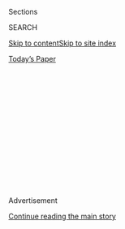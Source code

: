 <div id="app">

<div>

<div>

<div>

<div class="NYTAppHideMasthead css-1q2w90k e1suatyy0">

<div class="section css-ui9rw0 e1suatyy2">

<div class="css-eph4ug er09x8g0">

<div class="css-6n7j50">

</div>

<span class="css-1dv1kvn">Sections</span>

<div class="css-10488qs">

<span class="css-1dv1kvn">SEARCH</span>

</div>

[Skip to content](#site-content)[Skip to site
index](#site-index)

</div>

<div class="css-10698na e1huz5gh0">

</div>

</div>

<div id="masthead-bar-one" class="section hasLinks css-15hmgas e1csuq9d3">

<div class="css-uqyvli e1csuq9d0">

</div>

<div class="css-1uqjmks e1csuq9d1">

</div>

<div class="css-9e9ivx">

[](https://myaccount.nytimes3xbfgragh.onion/auth/login?response_type=cookie&client_id=vi)

</div>

<div class="css-1bvtpon e1csuq9d2">

[Today’s
Paper](https://www.nytimes3xbfgragh.onion/section/todayspaper)

</div>

</div>

</div>

</div>

<div data-aria-hidden="false">

<div id="site-content" data-role="main">

<div>

<div class="css-1aor85t" style="opacity:0.000000001;z-index:-1;visibility:hidden">

<div class="css-1hqnpie">

<div class="css-epjblv">

<span class="css-z6pdnw">Should I Tell My Siblings About Mom’s
Affair?</span>

</div>

<div class="css-k008qs">

<div class="css-1iwv8en">

<span class="css-18z7m18"></span>

<div>

<div>

</div>

</div>

</div>

<span class="css-1n6z4y">https://nyti.ms/2NEoYmD</span>

<div class="css-1705lsu">

<div class="css-4xjgmj">

<div class="css-4skfbu" data-role="toolbar" data-aria-label="Social Media Share buttons, Save button, and Comments Panel with current comment count" data-testid="share-tools">

  - 
  - 
  - 
  - 
    
    <div class="css-6n7j50">
    
    </div>

  - 
  - 

</div>

</div>

</div>

</div>

</div>

</div>

<div class="css-13pd83m">

</div>

<div id="top-wrapper" class="css-1sy8kpn">

<div id="top-slug" class="css-l9onyx">

Advertisement

</div>

[Continue reading the main
story](#after-top)

<div class="ad top-wrapper" style="text-align:center;height:100%;display:block;min-height:250px">

<div id="top" class="place-ad" data-position="top" data-size-key="top">

</div>

</div>

<div id="after-top">

</div>

</div>

<div id="sponsor-wrapper" class="css-1hyfx7x">

<div id="sponsor-slug" class="css-19vbshk">

Supported by

</div>

[Continue reading the main
story](#after-sponsor)

<div id="sponsor" class="ad sponsor-wrapper" style="text-align:center;height:100%;display:block">

</div>

<div id="after-sponsor">

</div>

</div>

[The
Ethicist](/column/the-ethicist "The Ethicist")

<div class="css-1vkm6nb ehdk2mb0">

# Should I Tell My Siblings About Mom’s Affair?

</div>

<div class="css-79elbk" data-testid="photoviewer-wrapper">

<div class="css-z3e15g" data-testid="photoviewer-wrapper-hidden">

</div>

<div class="css-1a48zt4 ehw59r15" data-testid="photoviewer-children">

![<span class="css-ach9cc e1z0qqy90" itemprop="copyrightHolder"><span class="css-1ly73wi e1tej78p0">Credit...</span><span><span>Tomi
Um</span></span></span>](https://static01.graylady3jvrrxbe.onion/images/2018/07/15/magazine/15Mag-Ethicist/15Mag-Ethicist-popup.png?quality=75&auto=webp&disable=upscale)

</div>

</div>

<div class="css-xt80pu e12qa4dv0">

<div class="css-18e8msd">

<div class="css-vp77d3 epjyd6m0">

<div class="css-1baulvz">

By <span class="css-1baulvz last-byline" itemprop="name">Kwame Anthony
Appiah</span>

</div>

</div>

  - July 10,
    2018

  - 
    
    <div class="css-4xjgmj">
    
    <div class="css-d8bdto" data-role="toolbar" data-aria-label="Social Media Share buttons, Save button, and Comments Panel with current comment count" data-testid="share-tools">
    
      - 
      - 
      - 
      - 
        
        <div class="css-6n7j50">
        
        </div>
    
      - 
      - 
    
    </div>
    
    </div>

</div>

</div>

<div class="section meteredContent css-1r7ky0e" name="articleBody" itemprop="articleBody">

<div class="css-1fanzo5 StoryBodyCompanionColumn">

<div class="css-53u6y8">

*My mother died 18 years ago. Before she died, she told me about an
affair of many years’ duration with a family friend. Learning about this
made me re-evaluate my parents’ relationship and the decisions they
made. My father is also dead, and I have been struggling with whether
this information is something my siblings have the right to know, or
whether it is not my place to share what she told me.* Name Withheld

**“We dance round** in a ring and suppose,” the Robert Frost poem has
it. “But the Secret sits in the middle and knows.” In the end, our
parents are likely to remain somewhat inscrutable to us. We’re not
likely to have asked them all the questions we would need answered to
make sense of everything important about them. And if we had, they
wouldn’t have told us everything we needed to know.

Still, understanding your family and making sense, in particular, of
your parents’ lives, is something that many people care about; and even
if they don’t, it is going to be up to them what they make of important
facts about their parents. What your mother indicated about what you
should do with this information is relevant, but her post-mortem
interest in the matter fades as time passes. So tell your siblings what
you know — but be mindful of how much you still don’t.

*I am fortunate to be a tenured professor at a state university and have
enjoyed many years of teaching the students enrolled there, many of whom
are first-generation college students, as I was. Attending college had
an enormous impact on my life, and I know that’s true for many of my
students, who have done well in careers they never imagined for
themselves. I was proud to be part of an institution having a positive
impact on the lives of many students.*

</div>

</div>

<div class="css-1fanzo5 StoryBodyCompanionColumn">

<div class="css-53u6y8">

*However, in the past 10 years, things have changed. Like many schools
in search of money, my university has substantially increased enrollment
for more tuition dollars. In order to do that, it has been admitting
more and more students who are not academically prepared for college. In
addition, many of these students want a diploma because they have been
told that they will make more money if they have one, but they are not
motivated to learn the material. They often work full time and have
time-consuming family obligations but are still taking a full load of
four to five courses per semester. Many of them fail their classes, but
they can repeat a failed course so that the F does not count in their
G.P.A.s. So they are paying for some courses two or three times,
enriching the university. Many of them drop out, though often well after
they should have, with substantial debt and no degree.*

*My colleagues wind up flunking a distressingly large proportion of
their students. Others, to avoid that, simply give everybody passing
grades for just showing up to class, or they teach what they no longer
regard as legitimately “college level” courses, thereby shortchanging
the students who wanted, expected to get and would benefit from a
college-level education. The administration’s answer to the problem is
for the faculty to give weak students more help. That is not possible
given the high number of unprepared students. And most students either
are not motivated enough or lack the time to come to faculty office
hours. What is an ethical strategy for a faculty member in this
situation? I used to love teaching. I now simply don’t know what I
should be trying to do.* Name Withheld

**Basic questions about** the purpose of higher education are at stake
here. Going to college improves your life prospects in two ways. One is
by giving you a liberal education that allows you to appreciate what
Matthew Arnold called “the best that has been thought and said.” This is
worthwhile whether or not it helps you (as it well may) earn a living. A
second way that college helps you is by providing training and
credentials for a life of work. At some colleges, one of these benefits
may be emphasized over the other, but it’s a virtue of our system of
higher education that it assumes these two rewards to be interconnected.
Someone who is aware only that a diploma can be helpful in the job
market is going to miss a large part of the point of a college
education.

It isn’t snobbish to think that a life in which you are in touch with
the best thinking in the humanities and sciences is better than a life
without those experiences. Indeed, what’s snobbish is to reserve these
goods for the few. Liberalis in Latin means “suitable for a free
person”: The liberal arts once implied a contrast between the free and
the unfree — slaves, serfs, the dependent “lower orders.” Today an
education suited for a free person is an education that helps each of us
exercise the responsibility of making a worthwhile life.

This ideal of a liberal education is profoundly democratic, aiming at
enlarging the possibilities and the contributions of the largest
possible number of people. It’s good news that there are more
first-generation college students than there used to be. Such an
education enables and encourages people to be capable citizens, better
able to evaluate the arguments that circulate in public life and better
positioned to take the obligations of citizenship seriously.

</div>

</div>

<div class="css-1fanzo5 StoryBodyCompanionColumn">

<div class="css-53u6y8">

But all these benefits depend on students’ being prepared for the
courses they take and their being engaged with them in a serious way.
The value of education comes not from their mere physical presence in
the classroom or the lab or the library but from their doing course work
as well as they can. If students aren’t prepared, if they don’t have the
right motivations, if they don’t have the necessary time or resources
for study, or if professors don’t have the time to give them the
attention they need, the value of a college education is diminished.

Where do you come in? Our obligations to make the world better are
limited by a simple principle: What we owe is only our fair share of the
burden of securing for others what they are owed. What has gone wrong at
your university won’t be set right by anything that can reasonably be
expected of you. But there are a couple of things that are within your
professional responsibility. One is to do the best that you can for your
own students. Another is to urge your colleagues — through departmental
and faculty-senate discussions and through all the other channels which
your university reflects on its policies — to discuss the problems you
have identified and come up with ways of improving the situation. Who
knows? Maybe having those conversations — with students as well as
colleagues — will revive your love of teaching.

</div>

</div>

</div>

<div>

</div>

<div>

</div>

<div>

</div>

<div>

<div id="bottom-wrapper" class="css-1ede5it">

<div id="bottom-slug" class="css-l9onyx">

Advertisement

</div>

[Continue reading the main
story](#after-bottom)

<div id="bottom" class="ad bottom-wrapper" style="text-align:center;height:100%;display:block;min-height:90px">

</div>

<div id="after-bottom">

</div>

</div>

</div>

</div>

</div>

## Site Index

<div>

</div>

## Site Information Navigation

  - [© <span>2020</span> <span>The New York Times
    Company</span>](https://help.nytimes3xbfgragh.onion/hc/en-us/articles/115014792127-Copyright-notice)

<!-- end list -->

  - [NYTCo](https://www.nytco.com/)
  - [Contact
    Us](https://help.nytimes3xbfgragh.onion/hc/en-us/articles/115015385887-Contact-Us)
  - [Work with us](https://www.nytco.com/careers/)
  - [Advertise](https://nytmediakit.com/)
  - [T Brand Studio](http://www.tbrandstudio.com/)
  - [Your Ad
    Choices](https://www.nytimes3xbfgragh.onion/privacy/cookie-policy#how-do-i-manage-trackers)
  - [Privacy](https://www.nytimes3xbfgragh.onion/privacy)
  - [Terms of
    Service](https://help.nytimes3xbfgragh.onion/hc/en-us/articles/115014893428-Terms-of-service)
  - [Terms of
    Sale](https://help.nytimes3xbfgragh.onion/hc/en-us/articles/115014893968-Terms-of-sale)
  - [Site
    Map](https://spiderbites.nytimes3xbfgragh.onion)
  - [Help](https://help.nytimes3xbfgragh.onion/hc/en-us)
  - [Subscriptions](https://www.nytimes3xbfgragh.onion/subscription?campaignId=37WXW)

</div>

</div>

</div>

</div>
